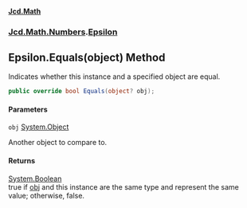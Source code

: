 #### [Jcd.Math](index.md 'index')
### [Jcd.Math.Numbers](Jcd.Math.Numbers.md 'Jcd.Math.Numbers').[Epsilon](Jcd.Math.Numbers.Epsilon.md 'Jcd.Math.Numbers.Epsilon')

## Epsilon.Equals(object) Method

Indicates whether this instance and a specified object are equal.

```csharp
public override bool Equals(object? obj);
```
#### Parameters

<a name='Jcd.Math.Numbers.Epsilon.Equals(object).obj'></a>

`obj` [System.Object](https://docs.microsoft.com/en-us/dotnet/api/System.Object 'System.Object')

Another object to compare to.

#### Returns
[System.Boolean](https://docs.microsoft.com/en-us/dotnet/api/System.Boolean 'System.Boolean')  
true if [obj](Jcd.Math.Numbers.Epsilon.Equals(object).md#Jcd.Math.Numbers.Epsilon.Equals(object).obj 'Jcd.Math.Numbers.Epsilon.Equals(object).obj') and this instance are the same type and represent the same value; otherwise, false.